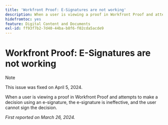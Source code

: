 ```yaml
---
title: 'Workfront Proof: E-Signatures are not working'
description: When a user is viewing a proof in Workfront Proof and attempts to make a decision using an e-signature, the e-signature is ineffective, and the user cannot sign the decision.
hidefromtoc: yes
feature: Digital Content and Documents
exl-id: ff93f7b2-7d40-44ba-b8f6-f02cda5acde9
---
```

# Workfront Proof: E-Signatures are not working

>[!NOTE]
>
>This issue was fixed on April 5, 2024.

<!--wf. wfp-->

When a user is viewing a proof in Workfront Proof and attempts to make a decision using an e-signature, the e-signature is ineffective, and the user cannot sign the decision.

_First reported on March 26, 2024._
